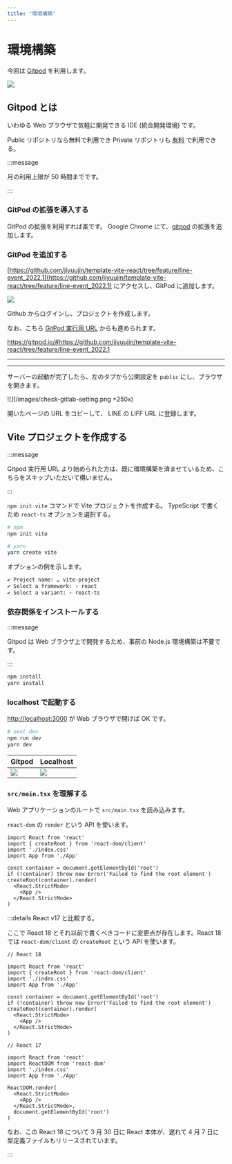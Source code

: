 ```yaml
---
title: "環境構築"
---
```


# 環境構築

今回は [Gitpod](https://www.gitpod.io/) を利用します。

![](https://i.imgur.com/YwYpybr.jpg)

## Gitpod とは

いわゆる Web ブラウザで気軽に開発できる IDE (統合開発環境) です。

Public リポジトリなら無料で利用でき Private リポジトリも [有料](https://www.gitpod.io/pricing/) で利用できる。

:::message

月の利用上限が 50 時間までです。

:::

### GitPod の拡張を導入する

GitPod の拡張を利用すれば楽です。 Google Chrome にて、[gitpod](https://chrome.google.com/webstore/detail/gitpod-always-ready-to-co/dodmmooeoklaejobgleioelladacbeki) の拡張を追加します。

### GitPod を追加する

[https://github.com/jiyuujin/template-vite-react/tree/feature/line-event_2022.1](https://github.com/jiyuujin/template-vite-react/tree/feature/line-event_2022.1) にアクセスし、GitPod に追加します。

<!-- TODO: branch の説明をする -->

![](/images/github-liff-vote-project.png)

Github からログインし、プロジェクトを作成します。

なお、こちら [GitPod 実行用 URL](https://gitpod.io/#https://github.com/jiyuujin/template-vite-react/tree/feature/line-event_2022.1) からも進められます。

https://gitpod.io/#https://github.com/jiyuujin/template-vite-react/tree/feature/line-event_2022.1

---
<!-- TODO: サーバー閉じてしまった場合の復帰方法-->

---

サーバーの起動が完了したら、左のタブから公開設定を `public` にし、ブラウザを開きます。

![](/images/check-gitlab-setting.png =250x)

開いたページの URL をコピーして、 LINE の LIFF URL に登録します。


<!-- vite の環境構築 -->

## Vite プロジェクトを作成する

:::message

Gitpod 実行用 URL より始められた方は、既に環境構築を済ませているため、こちらをスキップいただいて構いません。

:::

`npm init vite` コマンドで Vite プロジェクトを作成する。 TypeScript で書くため `react-ts` オプションを選択する。

```bash
# npm
npm init vite

# yarn
yarn create vite
```

オプションの例を示します。

```bash
✔ Project name: … vite-project
✔ Select a framework: › react
✔ Select a variant: › react-ts
```

### 依存関係をインストールする

:::message

Gitpod は Web ブラウザ上で開発するため、事前の Node.js 環境構築は不要です。

:::

```bash
npm install
yarn install
```

### localhost で起動する

[http://localhost:3000](http://localhost:3000) が Web ブラウザで開けば OK です。

```bash
# next dev
npm run dev
yarn dev
```

<!-- Web ページが開けるようになる --->

|Gitpod|Localhost|
|:---|:---|
|![](https://i.imgur.com/rR5fo2C.jpg)|![](https://i.imgur.com/iUANZzJ.jpg)|

### `src/main.tsx` を理解する

Web アプリケーションのルートで `src/main.tsx` を読み込みます。

`react-dom` の `render` という API を使います。

```tsx:src/main.tsx
import React from 'react'
import { createRoot } from 'react-dom/client'
import './index.css'
import App from './App'

const container = document.getElementById('root')
if (!container) throw new Error('Failed to find the root element')
createRoot(container).render(
  <React.StrictMode>
    <App />
  </React.StrictMode>
)
```

:::details React v17 と比較する。

ここで React 18 とそれ以前で書くべきコードに変更点が存在します。React 18 では `react-dom/client` の `createRoot` という API を使います。

```tsx:src/main.tsx
// React 18

import React from 'react'
import { createRoot } from 'react-dom/client'
import './index.css'
import App from './App'

const container = document.getElementById('root')
if (!container) throw new Error('Failed to find the root element')
createRoot(container).render(
  <React.StrictMode>
    <App />
  </React.StrictMode>
)
```

```tsx:src/main.tsx
// React 17

import React from 'react'
import ReactDOM from 'react-dom'
import './index.css'
import App from './App'

ReactDOM.render(
  <React.StrictMode>
    <App />
  </React.StrictMode>,
  document.getElementById('root')
)
```

なお、この React 18 について 3 月 30 日に React 本体が、遅れて 4 月 7 日に型定義ファイルもリリースされています。

:::
